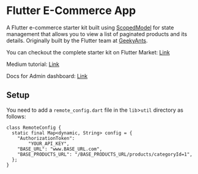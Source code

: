 # Flutter E-Commerce App

A Flutter e-commerce starter kit built using [ScopedModel](https://pub.dartlang.org/packages/scoped_model) for state management that allows you to view a list of paginated products and its details. Originally built by the Flutter team at [GeekyAnts](www.geekyants.com).

You can checkout the complete starter kit on Flutter Market: [Link](https://fluttermarket.com/view/flutter-e-commerce-backend)

Medium tutorial: [Link](https://blog.geekyants.com/flutter-e-commerce-backend-app-2d23121fd0c8-2d23121fd0c8)

Docs for Admin dashboard: [Link](http://docs.fluttermarket.com/flutter-ecommerce-backend/)

## Setup

You need to add a `remote_config.dart` file in the `lib`>`util` directory as follows:

```
class RemoteConfig {
  static final Map<dynamic, String> config = {
    "AuthorizationToken":
        "YOUR_API_KEY",
    "BASE_URL": "www.BASE_URL.com",
    "BASE_PRODUCTS_URL": "/BASE_PRODUCTS_URL/products/categoryId=1",
  };
}
```
